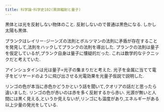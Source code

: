 ```yaml
---
title: 科学論･科学史102(黒体輻射と量子)
---
```


黒体とは光を反射しない物体のこと.
反射しないので普通は黒色になる.
しかし太陽も黒体.

プランクはレイリー･ジーンズの法則とボルツマンの法則に矛盾が存在することを発見して,法則をハックしてプランクの法則を導出した.
プランクの法則は量子を仮定しているが,プランク自身は量子に懐疑的だった.
これは数学的なテクニックだと考えていた.

アインシュタインは光は量子=光子の集まりだと考えた.
光子を金属に当てて電子をビリヤードのように飛び出させる光電効果を光量子仮説で説明した.

リンゴの色が本当に赤色かどうかという話を聞いて,クオリアの話だと思ったら違いました.
リンゴの色が赤いのは赤を多く反射するから赤い.
光源が無いと人間には黒く見える,というか見えないが,リンゴにも温度があり,エネルギーがある以上少量の発光をしている.
